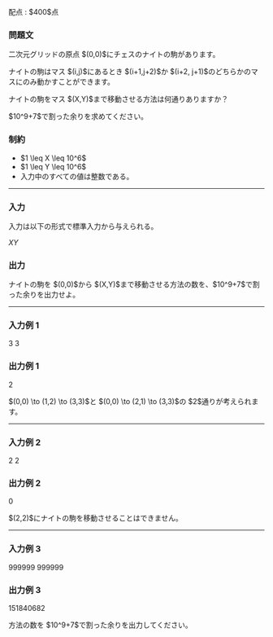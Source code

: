 
<div>

<span>

<span>

<p>
配点 : $400$点
</p>

<div>

<section>

### **問題文**

<p>
二次元グリッドの原点 $(0,0)$にチェスのナイトの駒があります。
</p>

<p>
ナイトの駒はマス $(i,j)$にあるとき $(i+1,j+2)$か $(i+2, j+1)$のどちらかのマスにのみ動かすことができます。
</p>

<p>
ナイトの駒をマス $(X,Y)$まで移動させる方法は何通りありますか？
</p>

<p>
$10^9+7$で割った余りを求めてください。
</p>

</section>

</div>

<div>

<section>

### **制約**

<ul>

<li>
$1 \leq X \leq 10^6$
</li>

<li>
$1 \leq Y \leq 10^6$
</li>

<li>
入力中のすべての値は整数である。
</li>

</ul>

</section>

</div>

---

<div>

<div>

<section>

### **入力**

<p>
入力は以下の形式で標準入力から与えられる。
</p>

<div>

$X$$Y$
</div>

</section>

</div>

<div>

<section>

### **出力**

<p>
ナイトの駒を $(0,0)$から $(X,Y)$まで移動させる方法の数を、$10^9+7$で割った余りを出力せよ。
</p>

</section>

</div>

</div>

---

<div>

<section>

### **入力例 1**

<div>

3 3

</div>

</section>

</div>

<div>

<section>

### **出力例 1**

<div>

2

</div>

<p>
$(0,0) \to (1,2) \to (3,3)$と $(0,0) \to (2,1) \to (3,3)$の $2$通りが考えられます。
</p>

</section>

</div>

---

<div>

<section>

### **入力例 2**

<div>

2 2

</div>

</section>

</div>

<div>

<section>

### **出力例 2**

<div>

0

</div>

<p>
$(2,2)$にナイトの駒を移動させることはできません。
</p>

</section>

</div>

---

<div>

<section>

### **入力例 3**

<div>

999999 999999

</div>

</section>

</div>

<div>

<section>

### **出力例 3**

<div>

151840682

</div>

<p>
方法の数を $10^9+7$で割った余りを出力してください。
</p>

</section>

</div>

</span>

</span>

</div>
